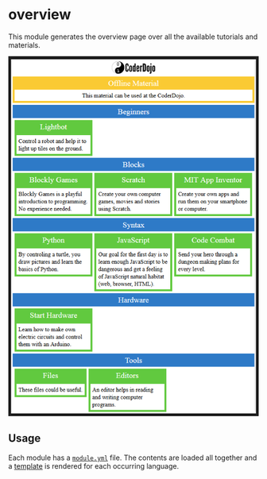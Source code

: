 # overview

This module generates the overview page over all the available tutorials and materials.

![This Image shows the web site.](overview.png)

## Usage

Each module has a [`module.yml`](./module.yml) file. The contents are loaded all together and a [template](./templates) is rendered for each occurring language.

